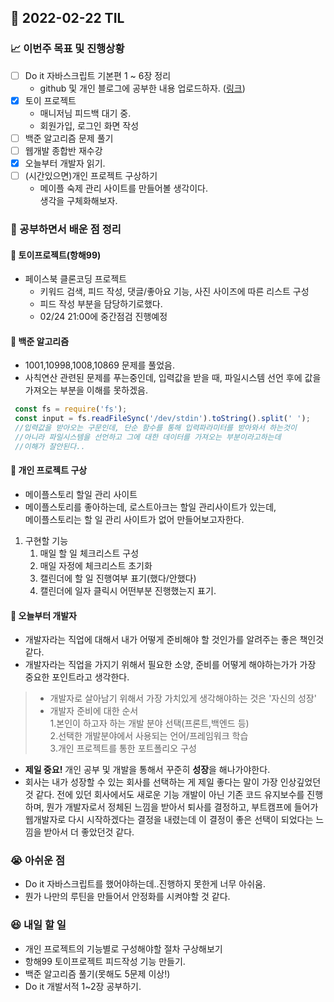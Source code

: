 ## 📆 2022-02-22 TIL

### 📈 이번주 목표 및 진행상황
- [ ] Do it 자바스크립트 기본편 1 ~ 6장 정리
    - github 및 개인 블로그에 공부한 내용 업로드하자. ([링크](https://dev-seonpa.tistory.com/))
- [x] 토이 프로젝트
    - 매니저님 피드백 대기 중.
    - 회원가입, 로그인 화면 작성
- [ ] 백준 알고리즘 문제 풀기
- [ ] 웹개발 종합반 재수강
- [X] 오늘부터 개발자 읽기.
- [ ] (시간있으면)개인 프로젝트 구상하기
    - 메이플 숙제 관리 사이트를 만들어볼 생각이다.<br> 생각을 구체화해보자.
### 🌱 공부하면서 배운 점 정리
#### 🔔 토이프로젝트(항해99)    
 - 페이스북 클론코딩 프로젝트 
   - 키워드 검색, 피드 작성, 댓글/좋아요 기능, 사진 사이즈에 따른 리스트 구성
   - 피드 작성 부분을 담당하기로했다.
   - 02/24 21:00에 중간점검 진행예정 
   
#### 🔔 백준 알고리즘 
 - 1001,10998,1008,10869 문제를 풀었음.
 - 사칙연산 관련된 문제를 푸는중인데, 입력값을 받을 때, 파일시스템 선언 후에 값을 가져오는 부분을 이해를 못하겠음. 
```js
 const fs = require('fs');
 const input = fs.readFileSync('/dev/stdin').toString().split(' ');
 //입력값을 받아오는 구문인데, 단순 함수를 통해 입력파라미터를 받아와서 하는것이 
 //아니라 파일시스템을 선언하고 그에 대한 데이터를 가져오는 부분이라고하는데
 //이해가 잘안된다..
```
#### 🔔 개인 프로젝트 구상
 - 메이플스토리 할일 관리 사이트
 - 메이플스토리를 좋아하는데, 로스트아크는 할일 관리사이트가 있는데,<br>
   메이플스토리는 할 일 관리 사이트가 없어 만들어보고자한다. 
  1. 구현할 기능 
     1. 매일 할 일 체크리스트 구성
     2. 매일 자정에 체크리스트 초기화 
     3. 캘린더에 할 일 진행여부 표기(했다/안했다)
     4. 캘린더에 일자 클릭시 어떤부분 진행했는지 표기.  
#### 🔔 오늘부터 개발자
- 개발자라는 직업에 대해서 내가 어떻게 준비해야 할 것인가를 알려주는 좋은 책인것 같다.
- 개발자라는 직업을 가지기 위해서 필요한 소양, 준비를 어떻게 해야하는가가 가장 중요한 포인트라고 생각한다.
> - 개발자로 살아남기 위해서 가장 가치있게 생각해야하는 것은 '자신의 성장'
> - 개발자 준비에 대한 순서<BR> 
>   1.본인이 하고자 하는 개발 분야 선택(프론트,백엔드 등)<BR>
>   2.선택한 개발분야에서 사용되는 언어/프레임워크 학습<BR>
>   3.개인 프로젝트를 통한 포트폴리오 구성
- **제일 중요!** 개인 공부 및 개발을 통해서 꾸준히 **성장**을 해나가야한다.
- 회사는 내가 성장할 수 있는 회사를 선택하는 게 제일 좋다는 말이 가장 인상깊었던 것 같다.
전에 있던 회사에서도 새로운 기능 개발이 아닌 기존 코드 유지보수를 진행하며, 뭔가 개발자로서 정체된 느낌을 받아서
퇴사를 결정하고, 부트캠프에 들어가 웹개발자로 다시 시작하겠다는 결정을 내렸는데 이 결정이 좋은 선택이 되었다는 느낌을 받아서
더 좋았던것 같다.

### 😭 아쉬운 점
- Do it 자바스크립트를 했어야하는데..진행하지 못한게 너무 아쉬움.
- 뭔가 나만의 루틴을 만들어서 안정화를 시켜야할 것 같다. 
### 😆 내일 할 일
- 개인 프로젝트의 기능별로 구성해야할 절차 구상해보기 
- 항해99 토이프로젝트 피드작성 기능 만들기. 
- 백준 알고리즘 풀기(못해도 5문제 이상!)
- Do it 개발서적 1~2장 공부하기.